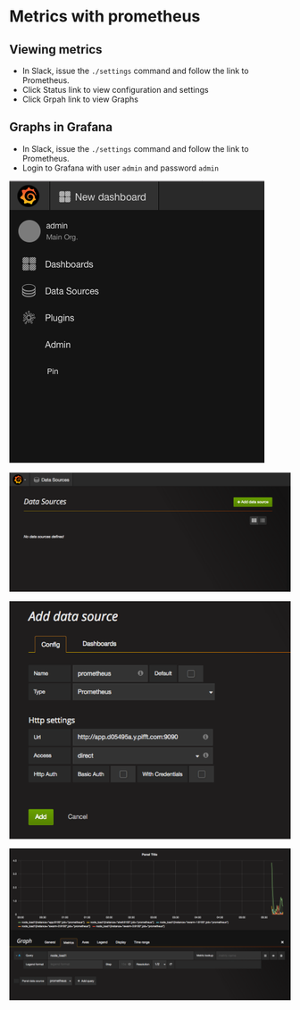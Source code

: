 # Metrics with prometheus

## Viewing metrics

* In Slack, issue the `./settings` command and follow the link to Prometheus.
* Click Status link to view configuration and settings
* Click Grpah link to view Graphs

## Graphs in Grafana

* In Slack, issue the `./settings` command and follow the link to Prometheus.
* Login to Grafana with user `admin` and password `admin`

![grafana1](grafana1.png)

![grafana2](grafana2.png)

![grafana3](grafana3.png)

![grafana4](grafana4.png)




